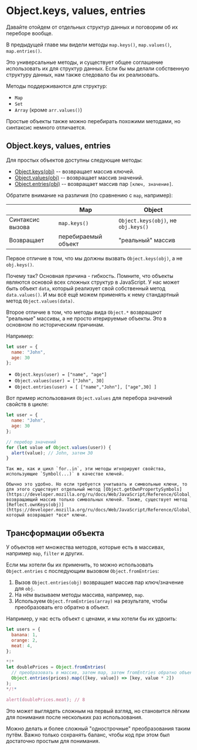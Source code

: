 
# Object.keys, values, entries

Давайте отойдем от отдельных структур данных и поговорим об их переборе вообще.

В предыдущей главе мы видели методы `map.keys()`, `map.values()`, `map.entries()`.

Это универсальные методы, и существует общее соглашение использовать их для структур данных. Если бы мы делали собственную структуру данных, нам также следовало бы их реализовать.

Методы поддерживаются для структур:

- `Map`
- `Set`
- `Array` (кроме `arr.values()`)

Простые объекты также можно перебирать похожими методами, но синтаксис немного отличается.

## Object.keys, values, entries

Для простых объектов доступны следующие методы:

- [Object.keys(obj)](https://developer.mozilla.org/ru/docs/Web/JavaScript/Reference/Global_Objects/Object/keys) -- возвращает массив ключей.
- [Object.values(obj)](https://developer.mozilla.org/ru/docs/Web/JavaScript/Reference/Global_Objects/Object/values) -- возвращает массив значений.
- [Object.entries(obj)](https://developer.mozilla.org/ru/docs/Web/JavaScript/Reference/Global_Objects/Object/entries) -- возвращает массив пар `[ключ, значение]`.

Обратите внимание на различия (по сравнению с `map`, например):

|                  | Map                | Object                                 |
|------------------|--------------------|----------------------------------------|
| Синтаксис вызова | `map.keys()`       | `Object.keys(obj)`, не `obj.keys()`  |
| Возвращает       | перебираемый объект | "реальный" массив                      |

Первое отличие в том, что мы должны вызвать `Object.keys(obj)`, а не `obj.keys()`.

Почему так? Основная причина - гибкость. Помните, что объекты являются основой всех сложных структур в JavaScript. У нас может быть объект `data`, который реализует свой собственный метод `data.values()`. И мы всё ещё можем применять к нему стандартный метод `Object.values(data)`.

Второе отличие в том, что методы вида `Object.*` возвращают "реальные" массивы, а не просто итерируемые объекты. Это в основном по историческим причинам.

Например:

```js
let user = {
  name: "John",
  age: 30
};
```

- `Object.keys(user) = ["name", "age"]`
- `Object.values(user) = ["John", 30]`
- `Object.entries(user) = [ ["name","John"], ["age",30] ]`

Вот пример использования `Object.values` ​​для перебора значений свойств в цикле:

```js run
let user = {
  name: "John",
  age: 30
};

// перебор значений
for (let value of Object.values(user)) {
  alert(value); // John, затем 30
}
```

```warn header="Object.keys/values/entries игнорируют символьные свойства"
Так же, как и цикл `for..in`, эти методы игнорируют свойства, использующие `Symbol(...)` в качестве ключей.

Обычно это удобно. Но если требуется учитывать и символьные ключи, то для этого существует отдельный метод [Object.getOwnPropertySymbols](https://developer.mozilla.org/ru/docs/Web/JavaScript/Reference/Global_Objects/Object/getOwnPropertySymbols), возвращающий массив только символьных ключей. Также, существует метод [Reflect.ownKeys(obj)](https://developer.mozilla.org/ru/docs/Web/JavaScript/Reference/Global_Objects/Reflect/ownKeys), который возвращает *все* ключи.
```

## Трансформации объекта

У объектов нет множества методов, которые есть в массивах, например `map`, `filter` и других.

Если мы хотели бы их применить, то можно использовать `Object.entries` с последующим вызовом `Object.fromEntries`:

1. Вызов `Object.entries(obj)` возвращает массив пар ключ/значение для `obj`.
2. На нём вызываем методы массива, например, `map`.
3. Используем `Object.fromEntries(array)` на результате, чтобы преобразовать его обратно в объект.

Например, у нас есть объект с ценами, и мы хотели бы их удвоить:

```js run
let users = {
  banana: 1,
  orange: 2,
  meat: 4,
};

*!*
let doublePrices = Object.fromEntries(
  // преобразовать в массив, затем map, затем fromEntries обратно объект
  Object.entries(prices).map(([key, value]) => [key, value * 2])
);
*/!*

alert(doublePrices.meat); // 8
```   

Это может выглядеть сложным на первый взгляд, но становится лёгким для понимания после нескольких раз использования.

Можно делать и более сложный "однострочные" преобразования таким путём. Важно только сохранять баланс, чтобы код при этом был достаточно простым для понимания.
